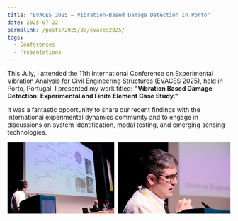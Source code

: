 ```yaml
---
title: "EVACES 2025 – Vibration-Based Damage Detection in Porto"
date: 2025-07-22
permalink: /posts/2025/07/evaces2025/
tags:
  - Conferences
  - Presentations
---
```


<p>This July, I attended the 11th International Conference on Experimental Vibration Analysis for Civil Engineering Structures (EVACES 2025), held in Porto, Portugal. I presented my work titled:  
<b>"Vibration Based Damage Detection: Experimental and Finite Element Case Study."</b></p>

<p>It was a fantastic opportunity to share our recent findings with the international experimental dynamics community and to engage in discussions on system identification, modal testing, and emerging sensing technologies.</p>

<p align="center">
  <img src="/assets/images/evaces2025.jpg" alt="EVACES 2025" width="600">
</p>
